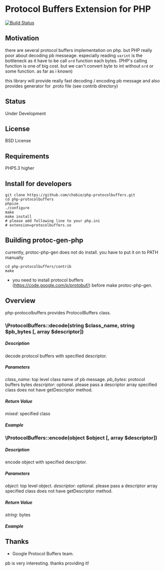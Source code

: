 Protocol Buffers Extension for PHP
==================================

[![Build Status](https://secure.travis-ci.org/chobie/php-protocolbuffers.png)](http://travis-ci.org/chobie/php-protocolbuffers)

Motivation
----------

there are several protocol buffers implementation on php. but PHP really poor about decoding pb messeage.
especially reading `varint` is the bottleneck as it have to be call `ord` function each bytes.
(PHP's calling function is one of big cost. but we can't convert byte to int without `ord` or some function. as far as i known)

this library will provide really fast decoding / encoding pb message and also provides generator for .proto file (see contrib directory)

Status
------

Under Development

License
-------

BSD License

Requirements
------------

PHP5.3 higher

Install for developers
----------------------

    git clone https://github.com/chobie/php-protocolbuffers.git
    cd php-protocolbuffers
    phpize
    ./configure
    make
    make install
    # please add following line to your php.ini
    # extension=protocolbuffers.so

Building protoc-gen-php
-----------------------

currently, protoc-php-gen does not do install. you have to put it on to PATH manually

    cd php-protocolbuffers/contrib
    make

* you need to install protocol buffers (https://code.google.com/p/protobuf/)  before make protoc-php-gen.

Overview
--------

php-protocolbuffers provides ProtocolBuffers class.


### \ProtocolBuffers::decode(string $class_name, string $pb_bytes [, array $descriptor])

##### *Description*

decode protocol buffers with specified descriptor.

##### *Parameters*

*class_name*: top level class name of pb message.
*pb_bytes*: protocol buffers bytes
*descriptor*: optional. please pass a descriptor array specified class does not have getDescriptor method.

##### *Return Value*

*mixed*: specified class

##### *Example*


### \ProtocolBuffers::encode(object $object [, array $descriptor])

##### *Description*

encode object with specified descriptor.

##### *Parameters*

*object*: top level object.
*descriptor*: optional. please pass a descriptor array specified class does not have getDescriptor method.

##### *Return Value*

*string*: bytes

##### *Example*


Thanks
-------

- Google Protocol Buffers team.

pb is very interesting. thanks providing it!
